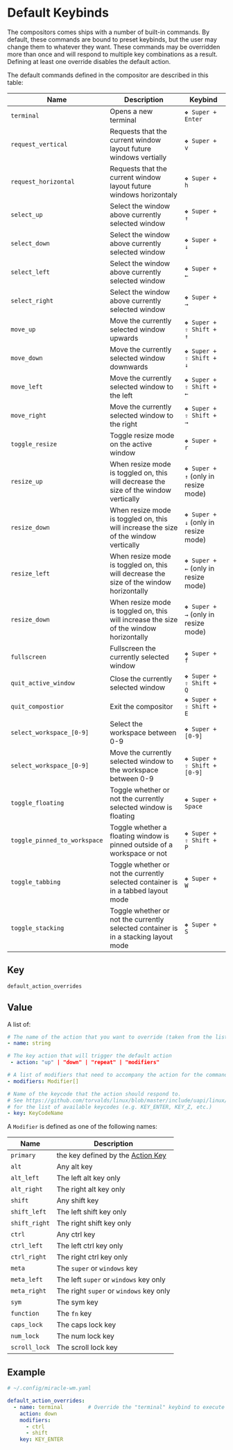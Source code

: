 # Default Keybinds
The compositors comes ships with a number of built-in commands. By default, these
commands are bound to preset keybinds, but the user may change them to whatever
they want. These commands may be overridden more than once and will respond to multiple key combinations as a result. Defining at least one override disables the default action.

The default commands defined in the compositor are described in this table:

| Name | Description | Keybind |
| ---- | ----------- | ------- |
| `terminal` | Opens a new terminal | `❖ Super + Enter` |
| `request_vertical` | Requests that the current window layout future windows vertially| `❖ Super + v` |
| `request_horizontal` | Requests that the current window layout future windows horizontaly | `❖ Super + h` |
| `select_up` | Select the window above currently selected window | `❖ Super + ↑` |
| `select_down` | Select the window above currently selected window | `❖ Super + ↓` |
| `select_left` | Select the window above currently selected window | `❖ Super + ←` |
| `select_right` | Select the window above currently selected window | `❖ Super + →` |
| `move_up` | Move the currently selected window upwards | `❖ Super + ⇧ Shift + ↑` |
| `move_down` | Move the currently selected window downwards | `❖ Super + ⇧ Shift + ↓` |
| `move_left` | Move the currently selected window to the left | `❖ Super + ⇧ Shift + ←` |
| `move_right` | Move the currently selected window to the right | `❖ Super + ⇧ Shift + →` |
| `toggle_resize` | Toggle resize mode on the active window | `❖ Super + r` |
| `resize_up` | When resize mode is toggled on, this will decrease the size of the window vertically | `❖ Super + ↑` (only in resize mode)  |
| `resize_down` | When resize mode is toggled on, this will increase the size of the window vertically | `❖ Super + ↓` (only in resize mode) |
| `resize_left` | When resize mode is toggled on, this will decrease the size of the window horizontally | `❖ Super + ←` (only in resize mode)  |
| `resize_down` | When resize mode is toggled on, this will increase the size of the window horizontally | `❖ Super + →` (only in resize mode)  |
| `fullscreen` | Fullscreen the currently selected window | `❖ Super + f` |
| `quit_active_window` | Close the currently selected window | `❖ Super + ⇧ Shift + Q` |
| `quit_compostior` | Exit the compositor | `❖ Super + ⇧ Shift + E` |
| `select_workspace_[0-9]` | Select the workspace between 0-9 | `❖ Super + [0-9]` |
| `select_workspace_[0-9]` | Move the currently selected window to the workspace between 0-9 | `❖ Super + ⇧ Shift + [0-9]` |
| `toggle_floating` | Toggle whether or not the currently selected window is floating | `❖ Super + Space` |
| `toggle_pinned_to_workspace` | Toggle whether a floating window is pinned outside of a workspace or not | `❖ Super + ⇧ Shift + P` |
| `toggle_tabbing` | Toggle whether or not the currently selected container is in a tabbed layout mode | `❖ Super + W` |
| `toggle_stacking` | Toggle whether or not the currently selected container is in a stacking layout mode | `❖ Super + S` |

## Key
```
default_action_overrides
```

## Value
A list of: 

```yaml
# The name of the action that you want to override (taken from the list above)
- name: string

# The key action that will trigger the default action
 - action: "up" | "down" | "repeat" | "modifiers"

# A list of modifiers that need to accompany the action for the command to happen
- modifiers: Modifier[]

# Name of the keycode that the action should respond to.
# See https://github.com/torvalds/linux/blob/master/include/uapi/linux/input-event-codes.h
# for the list of available keycodes (e.g. KEY_ENTER, KEY_Z, etc.)
- key: KeyCodeName
```

A `Modifier` is defined as one of the following names:

| Name | Description |
| ---- | ----------- |
| `primary` | the key defined by the [Action Key](action_key.md) |
| `alt` | Any alt key |
| `alt_left` | The left alt key only |
| `alt_right` | The right alt key only |
| `shift` | Any shift key |
| `shift_left` | The left shift key only |
| `shift_right` | The right shift key only |
| `ctrl` | Any ctrl key |
| `ctrl_left` | The left ctrl key only |
| `ctrl_right` | The right ctrl key only |
| `meta` | The `super` or `windows` key |
| `meta_left` | The left `super` or `windows` key only |
| `meta_right` | The right `super` or `windows` key only |
| `sym` | The sym key |
| `function` | The `fn` key |
| `caps_lock` | The caps lock key |
| `num_lock` | The num lock key |
| `scroll_lock` | The scroll lock key |

## Example
```yaml
# ~/.config/miracle-wm.yaml

default_action_overrides:
  - name: terminal        # Override the "terminal" keybind to execute with "Ctrl + Shift + Enter"
    action: down
    modifiers:
      - ctrl
      - shift
    key: KEY_ENTER
```
